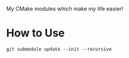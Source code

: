 My CMake modules which make my life easier!

# How to Use

```
git submodule update --init --recursive
``` 
